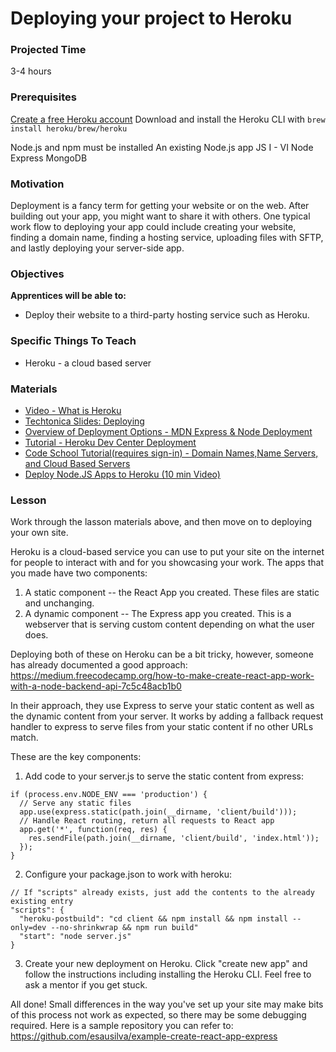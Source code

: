 # Deploying your project to Heroku

### Projected Time
3-4 hours

### Prerequisites
[Create a free Heroku account](https://signup.heroku.com/dc)
Download and install the Heroku CLI with `brew install heroku/brew/heroku`

Node.js and npm must be installed
An existing Node.js app
JS I - VI
Node
Express
MongoDB


### Motivation
Deployment is a fancy term for getting your website or on the web. After building out your app, you might want to share it with others.
One typical work flow to deploying your app could include creating your website, finding a domain name, finding a hosting service, uploading files with SFTP, and lastly deploying your server-side app.


### Objectives
**Apprentices will be able to:** 
- Deploy their website to a third-party hosting service such as Heroku.

### Specific Things To Teach
- Heroku - a cloud based server

### Materials
- [Video - What is Heroku](https://youtu.be/r5ZUQvl9BtE)
- [Techtonica Slides: Deploying](https://docs.google.com/presentation/d/1Enwhd9hl1fn1-afMXJ6xvkJm5SDJpHjfQoA7s2znHpw/edit?usp=sharing)
- [Overview of Deployment Options - MDN Express & Node Deployment](https://developer.mozilla.org/en-US/docs/Learn/Server-side/Express_Nodejs/deployment)
- [Tutorial - Heroku Dev Center Deployment](https://devcenter.heroku.com/articles/deploying-nodejs)
- [Code School Tutorial(requires sign-in) - Domain Names,Name Servers, and Cloud Based Servers](https://www.codeschool.com/beginners-guide-to-web-development/deploying-your-first-website)
- [Deploy Node.JS Apps to Heroku (10 min Video)](https://youtu.be/AZNFox2CvBk)

### Lesson

Work through the lasson materials above, and then move on to deploying your own site.

Heroku is a cloud-based service you can use to put your site on the internet for people to interact with and for you showcasing your work. The apps that you made have two components:
1. A static component -- the React App you created. These files are static and unchanging.
2. A dynamic component -- The Express app you created. This is a webserver that is serving custom content depending on what the user does.

Deploying both of these on Heroku can be a bit tricky, however, someone has already documented a good approach: https://medium.freecodecamp.org/how-to-make-create-react-app-work-with-a-node-backend-api-7c5c48acb1b0

In their approach, they use Express to serve your static content as well as the dynamic content from your server. It works by adding a fallback request handler to express to serve files from your static content if no other URLs match.

These are the key components:
1. Add code to your server.js to serve the static content from express:
```
if (process.env.NODE_ENV === 'production') {
  // Serve any static files
  app.use(express.static(path.join(__dirname, 'client/build')));
  // Handle React routing, return all requests to React app
  app.get('*', function(req, res) {
    res.sendFile(path.join(__dirname, 'client/build', 'index.html'));
  });
}
```

2. Configure your package.json to work with heroku:
```
// If "scripts" already exists, just add the contents to the already existing entry
"scripts": {
  "heroku-postbuild": "cd client && npm install && npm install --only=dev --no-shrinkwrap && npm run build"
  "start": "node server.js"
}
```
3. Create your new deployment on Heroku. Click "create new app" and follow the instructions including installing the Heroku CLI. Feel free to ask a mentor if you get stuck.

All done! Small differences in the way you've set up your site may make bits of this process not work as expected, so there may be some debugging required. Here is a sample repository you can refer to: https://github.com/esausilva/example-create-react-app-express 
